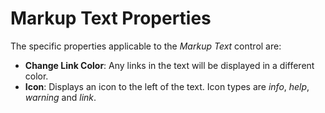 # Markup Text Properties

The specific properties applicable to the *Markup Text* control are:

- **Change Link Color**: Any links in the text will be displayed in a different color.
- **Icon**: Displays an icon to the left of the text. Icon types are *info*, *help*, *warning* and *link*.
